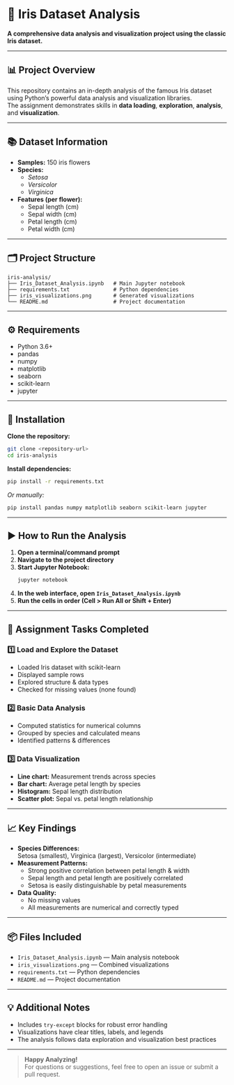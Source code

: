 # 🌸 Iris Dataset Analysis

**A comprehensive data analysis and visualization project using the classic Iris dataset.**

---

## 📊 Project Overview

This repository contains an in-depth analysis of the famous Iris dataset using Python’s powerful data analysis and visualization libraries.  
The assignment demonstrates skills in **data loading**, **exploration**, **analysis**, and **visualization**.

---

## 📚 Dataset Information

- **Samples:** 150 iris flowers  
- **Species:**
  - *Setosa*
  - *Versicolor*
  - *Virginica*
- **Features (per flower):**
  - Sepal length (cm)
  - Sepal width (cm)
  - Petal length (cm)
  - Petal width (cm)

---

## 🗂️ Project Structure

```
iris-analysis/
├── Iris_Dataset_Analysis.ipynb   # Main Jupyter notebook
├── requirements.txt              # Python dependencies
├── iris_visualizations.png       # Generated visualizations
└── README.md                     # Project documentation
```

---

## ⚙️ Requirements

- Python 3.6+
- pandas
- numpy
- matplotlib
- seaborn
- scikit-learn
- jupyter

---

## 🚀 Installation

**Clone the repository:**
```bash
git clone <repository-url>
cd iris-analysis
```

**Install dependencies:**
```bash
pip install -r requirements.txt
```
*Or manually:*
```bash
pip install pandas numpy matplotlib seaborn scikit-learn jupyter
```

---

## ▶️ How to Run the Analysis

1. **Open a terminal/command prompt**
2. **Navigate to the project directory**
3. **Start Jupyter Notebook:**
   ```bash
   jupyter notebook
   ```
4. **In the web interface, open `Iris_Dataset_Analysis.ipynb`**
5. **Run the cells in order (Cell > Run All or Shift + Enter)**

---

## 📝 Assignment Tasks Completed

### 1️⃣ Load and Explore the Dataset
- Loaded Iris dataset with scikit-learn
- Displayed sample rows
- Explored structure & data types
- Checked for missing values (none found)

### 2️⃣ Basic Data Analysis
- Computed statistics for numerical columns
- Grouped by species and calculated means
- Identified patterns & differences

### 3️⃣ Data Visualization
- **Line chart:** Measurement trends across species
- **Bar chart:** Average petal length by species
- **Histogram:** Sepal length distribution
- **Scatter plot:** Sepal vs. petal length relationship

---

## 📈 Key Findings

- **Species Differences:**  
  Setosa (smallest), Virginica (largest), Versicolor (intermediate)
- **Measurement Patterns:**  
  - Strong positive correlation between petal length & width
  - Sepal length and petal length are positively correlated
  - Setosa is easily distinguishable by petal measurements
- **Data Quality:**  
  - No missing values  
  - All measurements are numerical and correctly typed

---

## 📦 Files Included

- `Iris_Dataset_Analysis.ipynb` — Main analysis notebook
- `iris_visualizations.png` — Combined visualizations
- `requirements.txt` — Python dependencies
- `README.md` — Project documentation

---

## 💡 Additional Notes

- Includes `try-except` blocks for robust error handling
- Visualizations have clear titles, labels, and legends
- The analysis follows data exploration and visualization best practices

---

> **Happy Analyzing!**  
> For questions or suggestions, feel free to open an issue or submit a pull request.
